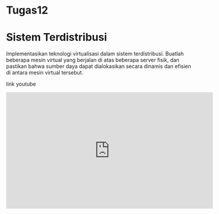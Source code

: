 # Tugas12
# Sistem Terdistribusi

Implementasikan teknologi virtualisasi dalam sistem terdistribusi. Buatlah beberapa
mesin virtual yang berjalan di atas beberapa server fisik, dan pastikan bahwa sumber
daya dapat dialokasikan secara dinamis dan efisien di antara mesin virtual tersebut.

link youtube 

<iframe width="560" height="315" src="https://www.youtube.com/embed/vzuq61u1wEY" title="YouTube video player" frameborder="0" allow="accelerometer; autoplay; clipboard-write; encrypted-media; gyroscope; picture-in-picture; web-share" allowfullscreen></iframe>
